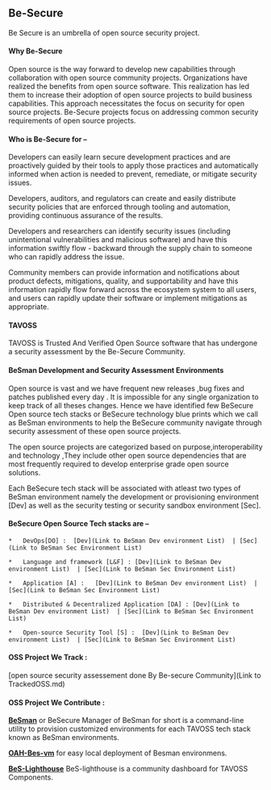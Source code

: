 ## Be-Secure

Be Secure is an umbrella of open source security project.

#### Why Be-Secure

Open source is the way forward to develop new capabilities through collaboration with open source community projects. Organizations have realized the benefits from open source software. This realization has led them to increase their adoption of open source projects to build business capabilities. This approach necessitates the focus on security for open source projects. Be-Secure projects focus on addressing common security requirements of open source projects. 

#### Who is Be-Secure for –

Developers can easily learn secure development practices and are proactively guided by their tools to apply those practices and automatically informed when action is needed to prevent, remediate, or mitigate security issues.

Developers, auditors, and regulators can create and easily distribute security policies that are enforced through tooling and automation, providing continuous assurance of the results.

Developers and researchers can identify security issues (including unintentional vulnerabilities and malicious software) and have this information swiftly flow - backward through the supply chain to someone who can rapidly address the issue.

Community members can provide information and notifications about product defects, mitigations, quality, and supportability and have this information rapidly flow forward across the ecosystem system to all users, and users can rapidly update their software or implement mitigations as appropriate.

#### TAVOSS 

TAVOSS is Trusted And Verified Open Source software that has undergone a security assessment by the Be-Secure Community.

#### BeSman Development and Security Assessment Environments

Open source is vast and we have frequent new releases ,bug fixes and patches published every day . It is impossible for any single organization to keep track of all theses changes. Hence we have identified few BeSecure Open source tech stacks or BeSecure technology blue prints which we call as BeSman environments to help the BeSecure community navigate through security assessment of these open source projects. 

The open source projects are categorized based on  purpose,interoperability and technology ,They include other open source dependencies that are most frequently required to develop enterprise grade open source solutions.

Each BeSecure tech stack will be associated with atleast two types of BeSman environment namely the development or provisioning environment [Dev] as well as the security testing or security sandbox environment [Sec].

#### BeSecure Open Source Tech stacks are –

    *   DevOps[DO] :  [Dev](Link to BeSman Dev environment List)  | [Sec](Link to BeSman Sec Environment List)
    
    *   Language and framework [L&F] : [Dev](Link to BeSman Dev environment List)  | [Sec](Link to BeSman Sec Environment List)
    
    *   Application [A] :   [Dev](Link to BeSman Dev environment List)  | [Sec](Link to BeSman Sec Environment List) 
    
    *   Distributed & Decentralized Application [DA] : [Dev](Link to BeSman Dev environment List)  | [Sec](Link to BeSman Sec Environment List)
    
    *   Open-source Security Tool [S] :  [Dev](Link to BeSman Dev environment List)  | [Sec](Link to BeSman Sec Environment List)
  

#### OSS Project We Track :

[open source security assessement done By Be-secure Community](Link to TrackedOSS.md)

#### OSS Project We Contribute :

[**BeSman**](https://github.com/Be-Secure/BeSman) or BeSecure Manager of BeSman for short is a command-line utility to provision customized environments for each TAVOSS tech stack known as BeSman environments. 

[**OAH-Bes-vm**]() for easy local deployment of Besman environmens.

[**BeS-Lighthouse**]() BeS-lighthouse is a community dashboard for TAVOSS Components. 



 

